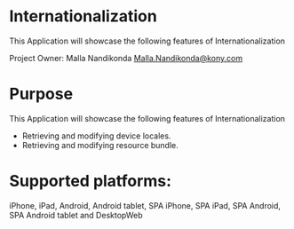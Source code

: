 Internationalization
=====================

This Application will showcase the following features of Internationalization

Project Owner: Malla Nandikonda <Malla.Nandikonda@kony.com>

# Purpose
This Application will showcase the following features of Internationalization

* Retrieving and modifying device locales.
* Retrieving and modifying resource bundle.

# Supported platforms:
iPhone, iPad, Android, Android tablet, SPA iPhone, SPA iPad, SPA Android, SPA Android tablet and DesktopWeb

